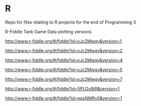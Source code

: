 # R
Repo for files relating to R projects for the end of Programming 3


R-Fiddle Tank Game Data plotting versions

http://www.r-fiddle.org/#/fiddle?id=xJc2Mwqv&version=1

http://www.r-fiddle.org/#/fiddle?id=xJc2Mwqv&version=2

http://www.r-fiddle.org/#/fiddle?id=xJc2Mwqv&version=4

http://www.r-fiddle.org/#/fiddle?id=xJc2Mwqv&version=5

http://www.r-fiddle.org/#/fiddle?id=xJc2Mwqv&version=7

http://www.r-fiddle.org/#/fiddle?id=5PLGx8tR&version=1

http://www.r-fiddle.org/#/fiddle?id=epsNMRv0&version=1
